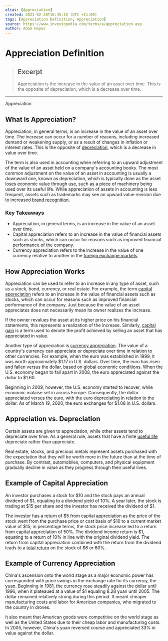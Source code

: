 ```yaml
---
alias: [Appreciation]
created: 2021-02-28T16:45:10 (UTC +11:00)
tags: [Appreciation Definition, Appreciation]
source: https://www.investopedia.com/terms/a/appreciation.asp
author: Adam Hayes
---
```


# Appreciation Definition

> ## Excerpt
> Appreciation is the increase in the value of an asset over time. This is the opposite of depreciation, which is a decrease over time.

---

Appreciation
## What Is Appreciation?

Appreciation, in general terms, is an increase in the value of an asset over time. The increase can occur for a number of reasons, including increased demand or weakening supply, or as a result of changes in inflation or interest rates. This is the opposite of [depreciation](https://www.investopedia.com/terms/d/depreciation.asp), which is a decrease in value over time.

The term is also used in accounting when referring to an upward adjustment of the value of an asset held on a company's accounting books. The most common adjustment on the value of an asset in accounting is usually a downward one, known as depreciation, which is typically done as the asset loses economic value through use, such as a piece of machinery being used over its useful life. While appreciation of assets in accounting is less frequent, assets such as trademarks may see an upward value revision due to increased [brand recognition](https://www.investopedia.com/terms/b/brand-recognition.asp).

### Key Takeaways

-   Appreciation, in general terms, is an increase in the value of an asset over time.
-   Capital appreciation refers to an increase in the value of financial assets such as stocks, which can occur for reasons such as improved financial performance of the company. 
-   Currency appreciation refers to the increase in the value of one currency relative to another in the [foreign exchange markets](https://www.investopedia.com/terms/forex/f/foreign-exchange-markets.asp).

## How Appreciation Works

Appreciation can be used to refer to an increase in any type of asset, such as a stock, bond, currency, or real estate. For example, the term [capital appreciation](https://www.investopedia.com/terms/c/capitalappreciation.asp) refers to an increase in the value of financial assets such as stocks, which can occur for reasons such as improved financial performance of the company. Just because the value of an asset appreciates does not necessarily mean its owner realizes the increase.

If the owner revalues the asset at its higher price on his financial statements, this represents a realization of the increase. Similarly, [capital gain](https://www.investopedia.com/terms/c/capitalgain.asp) is a term used to denote the profit achieved by selling an asset that has appreciated in value.

Another type of appreciation is [currency appreciation](https://www.investopedia.com/terms/c/currency-appreciation.asp). The value of a country's currency can appreciate or depreciate over time in relation to other currencies. For example, when the euro was established in 1999, it was worth approximately $1.17 in U.S. dollars. Over time, the euro has risen and fallen versus the dollar, based on global economic conditions. When the U.S. economy began to fall apart in 2008, the euro appreciated against the dollar to $1.60.

Beginning in 2009, however, the U.S. economy started to recover, while economic malaise set in across Europe. Consequently, the dollar appreciated versus the euro, with the euro depreciating in relation to the dollar. As of March 19, 2020, the euro exchanges for $1.08 in U.S. dollars.

## Appreciation vs. Depreciation

Certain assets are given to appreciation, while other assets tend to depreciate over time. As a general rule, assets that have a finite [useful life](https://www.investopedia.com/terms/u/usefullife.asp) depreciate rather than appreciate.

Real estate, stocks, and precious metals represent assets purchased with the expectation that they will be worth more in the future than at the time of purchase. By contrast, automobiles, computers, and physical equipment gradually decline in value as they progress through their useful lives.

## Example of Capital Appreciation

An investor purchases a stock for $10 and the stock pays an annual dividend of $1, equating to a dividend yield of 10%. A year later, the stock is trading at $15 per share and the investor has received the dividend of $1.

The investor has a return of $5 from capital appreciation as the price of the stock went from the purchase price or cost basis of $10 to a current market value of $15; in percentage terms, the stock price increase led to a return from capital appreciation of 50%. The dividend income return is $1, equating to a return of 10% in line with the original dividend yield. The return from capital appreciation combined with the return from the dividend leads to a [total return](https://www.investopedia.com/terms/t/totalreturn.asp) on the stock of $6 or 60%.

## Example of Currency Appreciation

China's ascension onto the world stage as a major economic power has corresponded with price swings in the exchange rate for its currency, the yuan. Beginning in 1981, the currency rose steadily against the dollar until 1996, when it plateaued at a value of $1 equaling 8.28 yuan until 2005. The dollar remained relatively strong during this period. It meant cheaper manufacturing costs and labor for American companies, who migrated to the country in droves.

It also meant that American goods were competitive on the world stage as well as the United States due to their cheap labor and manufacturing costs. In 2005, however, China's yuan reversed course and appreciated 33% in value against the dollar.
